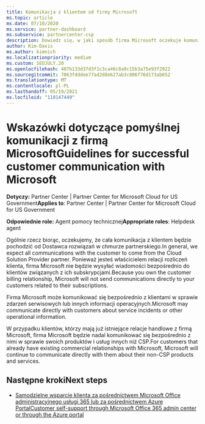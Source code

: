 ```yaml
---
title: Komunikacja z klientem od firmy Microsoft
ms.topic: article
ms.date: 07/10/2020
ms.service: partner-dashboard
ms.subservice: partnercenter-csp
description: Dowiedz się, w jaki sposób firma Microsoft oczekuje komunikacji z klientami w ramach programu Dostawca rozwiązań w chmurze partnerów.
author: Kim-Davis
ms.author: kimnich
ms.localizationpriority: medium
ms.custom: SEOJULY.20
ms.openlocfilehash: 407b133d37d3f1c3ca46c8a9c15b3a75e93f2922
ms.sourcegitcommit: 7063fdddee77ad2d8e627ab3c806f76d173ab652
ms.translationtype: MT
ms.contentlocale: pl-PL
ms.lasthandoff: 05/19/2021
ms.locfileid: "110147449"
---
```

# <a name="guidelines-for-successful-customer-communication-with-microsoft"></a><span data-ttu-id="8c032-103">Wskazówki dotyczące pomyślnej komunikacji z firmą Microsoft</span><span class="sxs-lookup"><span data-stu-id="8c032-103">Guidelines for successful customer communication with Microsoft</span></span>

<span data-ttu-id="8c032-104">**Dotyczy:** Partner Center | Partner Center for Microsoft Cloud for US Government</span><span class="sxs-lookup"><span data-stu-id="8c032-104">**Applies to**: Partner Center | Partner Center for Microsoft Cloud for US Government</span></span>

<span data-ttu-id="8c032-105">**Odpowiednie role:** Agent pomocy technicznej</span><span class="sxs-lookup"><span data-stu-id="8c032-105">**Appropriate roles**: Helpdesk agent</span></span>

<span data-ttu-id="8c032-106">Ogólnie rzecz biorąc, oczekujemy, że cała komunikacja z klientem będzie pochodzić od Dostawca rozwiązań w chmurze partnerskiego.</span><span class="sxs-lookup"><span data-stu-id="8c032-106">In general, we expect all communications with the customer to come from the Cloud Solution Provider partner.</span></span> <span data-ttu-id="8c032-107">Ponieważ jesteś właścicielem relacji rozliczeń klienta, firma Microsoft nie będzie wysyłać wiadomości bezpośrednio do klientów związanych z ich subskrypcjami.</span><span class="sxs-lookup"><span data-stu-id="8c032-107">Because you own the customer billing relationship, Microsoft will not send communications directly to your customers related to their subscriptions.</span></span>

<span data-ttu-id="8c032-108">Firma Microsoft może komunikować się bezpośrednio z klientami w sprawie zdarzeń serwisowych lub innych informacji operacyjnych.</span><span class="sxs-lookup"><span data-stu-id="8c032-108">Microsoft may communicate directly with customers about service incidents or other operational information.</span></span>

<span data-ttu-id="8c032-109">W przypadku klientów, którzy mają już istniejące relacje handlowe z firmą Microsoft, firma Microsoft będzie nadal komunikować się bezpośrednio z nimi w sprawie swoich produktów i usług innych niż CSP.</span><span class="sxs-lookup"><span data-stu-id="8c032-109">For customers that already have existing commercial relationships with Microsoft, Microsoft will continue to communicate directly with them about their non-CSP products and services.</span></span>

## <a name="next-steps"></a><span data-ttu-id="8c032-110">Następne kroki</span><span class="sxs-lookup"><span data-stu-id="8c032-110">Next steps</span></span>

- [<span data-ttu-id="8c032-111">Samodzielne wsparcie klienta za pośrednictwem Microsoft Office administracyjnego usługi 365 lub za pośrednictwem Azure Portal</span><span class="sxs-lookup"><span data-stu-id="8c032-111">Customer self-support through Microsoft Office 365 admin center or through the Azure portal</span></span>](customer-self-support.md)